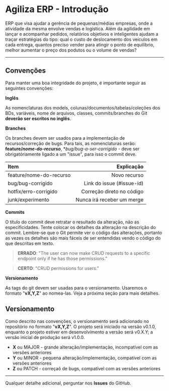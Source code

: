 Agiliza ERP - Introdução
===================

ERP que visa ajudar a gerência de pequenas/médias empresas, onde a atividade da mesma envolve vendas e logística.
Além da agilidade em lançar e acompanhar pedidos, relatórios objetivos e inteligentes ajudam a traçar estratégias do tipo: qual o custo de deslocamento dos veículos em cada entrega, quantos preciso vender para atingir o ponto de equilíbrio, melhor aumentar o preço dos podutos ou o volume de vendas?

----------


Convenções
-------------

Para manter uma boa integridade do projeto, é importante seguir as seguintes convenções:

**Inglês**

As nomenclaturas dos models, colunas/documentos/tabelas/coleções dos BDs, variáveis, nome de arquivos, classes, commits/branches do Git **deverão ser escritos no inglês**.

**Branches**

Os branches devem ser usados para a implementação de recursos/correção de bugs. Para tais, as nomenclaturas serão: **feature/*nome-do-recurso***, **bug/*bug-a-ser-corrigido** - deve ser obrigatóriamente ligado a um "issue", para isso o commit deve.

| Item     | Explicação   |
| :------- | ----: |
| feature/nome-do-recurso | Novo recurso |
| bug/bug-corrigido | Link do issue (#issue-id)   |
| hotfix/erro-corrigido | Correção direto no código  |
| junk/experimento | Nunca irá receber um merge  |

**Commits**

O título do commit deve retratar o resultado da alteração, não as especificidades. Tente colocar os detalhes da alteração na descrição do commit. Lembre-se que o Git permite ver o código das alterações, portanto as vezes os detalhes são mais fáceis de ser entendidas vendo o código do que descritas em texto.

> **ERRADO**: "The user can now make CRUD requests to a specific endpoint only if he has those permissions."

>  **CERTO**: "CRUD permissions for users."

**Versionamento**

As tags do git devem ser usadas para o versionamento. Usaremos o formato "**vX,Y,Z**" ao nomea-las. Veja a próxima seção para mais detalhes.

Versionamento
-------------

Como descrito nas convenções, o versionamento será adicionado no repositório no formato "**vX,Y,Z**". O projeto será iniciado na versão v0.1.0, enquanto o projeto estiver em desenvolvimento a versão será v0.X.Y; a versão inicial de produção será v1.0.0.

- **X** ou MAJOR - grande alteração/implementação, incompatível com as versões anteriores
- **Y** ou MINOR - pequena alteração/implementação, compatível com as versões anteriores
- **Z** ou PATCH - correçaõ de bugs, compatível com as versões anteriores

----------

Qualquer detalhe adicional, perguntar nos **Issues** do GitHub.
